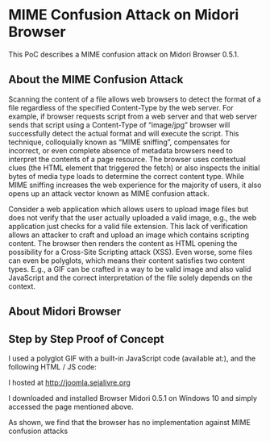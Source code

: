 # MIME Confusion Attack on Midori Browser

This PoC describes a MIME confusion attack on Midori Browser 0.5.1.

## About the MIME Confusion Attack

Scanning the content of a file allows web browsers to detect the format of a file regardless of the specified Content-Type by the web server. For example, if browser requests script from a web server and that web server sends that script using a Content-Type of “image/jpg” browser will successfully detect the actual format and will execute the script. This technique, colloquially known as “MIME sniffing”, compensates for incorrect, or even complete absence of metadata browsers need to interpret the contents of a page resource. The browser uses contextual clues (the HTML element that triggered the fetch) or also inspects the initial bytes of media type loads to determine the correct content type. While MIME sniffing increases the web experience for the majority of users, it also opens up an attack vector known as MIME confusion attack.

Consider a web application which allows users to upload image files but does not verify that the user actually uploaded a valid image, e.g., the web application just checks for a valid file extension. This lack of verification allows an attacker to craft and upload an image which contains scripting content. The browser then renders the content as HTML opening the possibility for a Cross-Site Scripting attack (XSS). Even worse, some files can even be polyglots, which means their content satisfies two content types. E.g., a GIF can be crafted in a way to be valid image and also valid JavaScript and the correct interpretation of the file solely depends on the context.

## About Midori Browser

## Step by Step Proof of Concept

I used a polyglot GIF with a built-in JavaScript code (available at:), and the following HTML / JS code:

I hosted at http://joomla.sejalivre.org

I downloaded and installed Browser Midori 0.5.1 on Windows 10 and simply accessed the page mentioned above.

As shown, we find that the browser has no implementation against MIME confusion attacks
